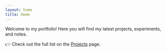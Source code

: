 ```yaml
---
layout: home
title: Home
---
```


Welcome to my portfolio! Here you will find my latest projects, experiments, and notes.

👉 Check out the full list on the [Projects](/projects/) page. 